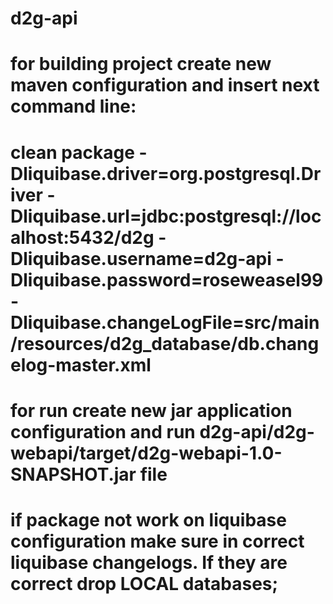 # d2g-api
# for building project create new maven configuration and insert next command line:
# clean package -Dliquibase.driver=org.postgresql.Driver -Dliquibase.url=jdbc:postgresql://localhost:5432/d2g -Dliquibase.username=d2g-api -Dliquibase.password=roseweasel99 -Dliquibase.changeLogFile=src/main/resources/d2g_database/db.changelog-master.xml
# for run create new jar application configuration and run d2g-api/d2g-webapi/target/d2g-webapi-1.0-SNAPSHOT.jar file
# if package not work on liquibase configuration make sure in correct liquibase changelogs. If they are correct drop LOCAL databases;

